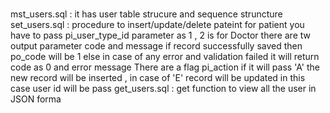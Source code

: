 # 
mst_users.sql : it has user table strucure and sequence struncture
set_users.sql : procedure to insert/update/delete pateint for patient you have to pass pi_user_type_id parameter as 1 , 2 is for Doctor
                there are tw output parameter code and message 
                if record successfully saved then po_code will be 1 else in case of any error and validation failed it will return code as 0 and 
                error message 
                There are a flag pi_action if it will pass 'A' the new record will be inserted , in case of 'E' record will be updated in this case 
                user id will be pass
 get_users.sql : get function to view all the user in JSON forma
